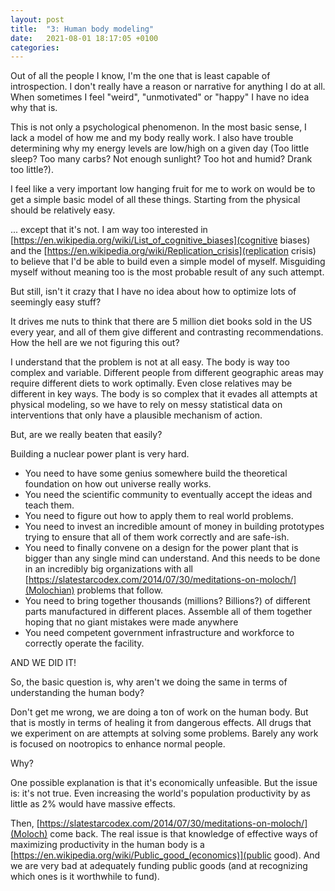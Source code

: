 ```yaml
---
layout: post
title:  "3: Human body modeling"
date:   2021-08-01 18:17:05 +0100
categories:
---
```


Out of all the people I know, I'm the one that is least capable of introspection. I don't really have a reason or narrative for anything I do at all. When sometimes I feel "weird", "unmotivated" or "happy" I have no idea why that is.

This is not only a psychological phenomenon. In the most basic sense, I lack a model of how me and my body really work. I also have trouble determining why my energy levels are low/high on a given day (Too little sleep? Too many carbs? Not enough sunlight? Too hot and humid? Drank too little?).

I feel like a very important low hanging fruit for me to work on would be to get a simple basic model of all these things. Starting from the physical should be relatively easy.

... except that it's not. I am way too interested in [https://en.wikipedia.org/wiki/List_of_cognitive_biases](cognitive biases) and the [https://en.wikipedia.org/wiki/Replication_crisis](replication crisis) to believe that I'd be able to build even a simple model of myself. Misguiding myself without meaning too is the most probable result of any such attempt.

But still, isn't it crazy that I have no idea about how to optimize lots of seemingly easy stuff?

It drives me nuts to think that there are 5 million diet books sold in the US every year, and all of them give different and contrasting recommendations. How the hell are we not figuring this out?

I understand that the problem is not at all easy. The body is way too complex and variable. Different people from different geographic areas may require different diets to work optimally. Even close relatives may be different in key ways. The body is so complex that it evades all attempts at physical modeling, so we have to rely on messy statistical data on interventions that only have a plausible mechanism of action.

But, are we really beaten that easily?

Building a nuclear power plant is very hard.
- You need to have some genius somewhere build the theoretical foundation on how out universe really works.
- You need the scientific community to eventually accept the ideas and teach them.
- You need to figure out how to apply them to real world problems.
- You need to invest an incredible amount of money in building prototypes trying to ensure that all of them work correctly and are safe-ish.
- You need to finally convene on a design for the power plant that is bigger than any single mind can understand. And this needs to be done in an incredibly big organizations with all [https://slatestarcodex.com/2014/07/30/meditations-on-moloch/](Molochian) problems that follow.
- You need to bring together thousands (millions? Billions?) of different parts manufactured in different places. Assemble all of them together hoping that no giant mistakes were made anywhere
- You need competent government infrastructure and workforce to correctly operate the facility.

AND WE DID IT!

So, the basic question is, why aren't we doing the same in terms of understanding the human body?

Don't get me wrong, we are doing a ton of work on the human body. But that is mostly in terms of healing it from dangerous effects. All drugs that we experiment on are attempts at solving some problems. Barely any work is focused on nootropics to enhance normal people.

Why?

One possible explanation is that it's economically unfeasible. But the issue is: it's not true. Even increasing the world's population productivity by as little as 2% would have massive effects.

Then, [https://slatestarcodex.com/2014/07/30/meditations-on-moloch/](Moloch) come back. The real issue is that knowledge of effective ways of maximizing productivity in the human body is a
[https://en.wikipedia.org/wiki/Public_good_(economics)](public good). And we are very bad at adequately funding public goods (and at recognizing which ones is it worthwhile to fund).
